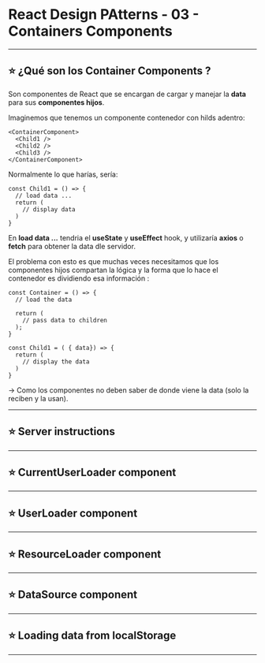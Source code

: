 # React Design PAtterns - 03 - Containers Components

---

## :star:  ¿Qué son los Container Components ?

Son componentes de React que se encargan de cargar y manejar la **data** para sus **componentes hijos**.

Imaginemos que tenemos un componente contenedor con hilds adentro:

```
<ContainerComponent>
  <Child1 />
  <Child2 />
  <Child3 />
</ContainerComponent>
```

Normalmente lo que harías, sería:
```
const Child1 = () => {
  // load data ...
  return (
    // display data
  )
}
```

En **load data ...** tendria el **useState** y **useEffect** hook, y utilizaría **axios** o **fetch** para obtener la data dle servidor.

El problema con esto es que muchas veces necesitamos que los componentes hijos compartan la lógica y la forma que lo hace el contenedor es dividiendo esa información :

```
const Container = () => {
  // load the data
  
  return (
    // pass data to children
  );
}

const Child1 = ( { data}) => {
  return (
    // display the data
  )
}
```


-> Como los componentes no deben saber de donde viene la data (solo la reciben y la usan).


---

## :star: Server instructions

---

## :star: CurrentUserLoader component

---

## :star: UserLoader component

---

## :star: ResourceLoader component

---

## :star: DataSource component

---

## :star: Loading data from localStorage

---
